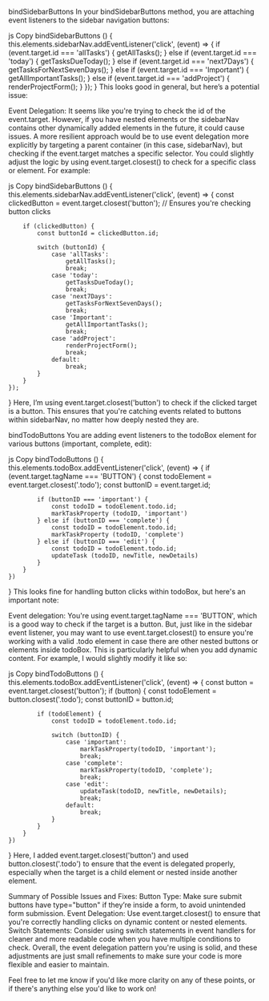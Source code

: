 bindSidebarButtons
In your bindSidebarButtons method, you are attaching event listeners to the sidebar navigation buttons:

js
Copy
bindSidebarButtons () {
    this.elements.sidebarNav.addEventListener('click', (event) => {
        if (event.target.id === 'allTasks') {
            getAllTasks();
        } else if (event.target.id === 'today') {
            getTasksDueToday();
        } else if (event.target.id === 'next7Days') {
            getTasksForNextSevenDays();
        } else if (event.target.id === 'Important') {
            getAllImportantTasks();
        } else if (event.target.id === 'addProject') {
            renderProjectForm();
        }
    });
}
This looks good in general, but here’s a potential issue:

Event Delegation: It seems like you're trying to check the id of the event.target. However, if you have nested elements or the sidebarNav contains other dynamically added elements in the future, it could cause issues. A more resilient approach would be to use event delegation more explicitly by targeting a parent container (in this case, sidebarNav), but checking if the event.target matches a specific selector.
You could slightly adjust the logic by using event.target.closest() to check for a specific class or element. For example:

js
Copy
bindSidebarButtons () {
    this.elements.sidebarNav.addEventListener('click', (event) => {
        const clickedButton = event.target.closest('button');  // Ensures you're checking button clicks

        if (clickedButton) {
            const buttonId = clickedButton.id;

            switch (buttonId) {
                case 'allTasks':
                    getAllTasks();
                    break;
                case 'today':
                    getTasksDueToday();
                    break;
                case 'next7Days':
                    getTasksForNextSevenDays();
                    break;
                case 'Important':
                    getAllImportantTasks();
                    break;
                case 'addProject':
                    renderProjectForm();
                    break;
                default:
                    break;
            }
        }
    });
}
Here, I’m using event.target.closest('button') to check if the clicked target is a button. This ensures that you're catching events related to buttons within sidebarNav, no matter how deeply nested they are.

bindTodoButtons
You are adding event listeners to the todoBox element for various buttons (important, complete, edit):

js
Copy
bindTodoButtons () {
    this.elements.todoBox.addEventListener('click', (event) => {
        if (event.target.tagName === 'BUTTON') {
            const todoElement = event.target.closest('.todo');
            const buttonID = event.target.id;

            if (buttonID === 'important') {
                const todoID = todoElement.todo.id;
                markTaskProperty (todoID, 'important')
            } else if (buttonID === 'complete') {
                const todoID = todoElement.todo.id;
                markTaskProperty (todoID, 'complete')
            } else if (buttonID === 'edit') {
                const todoID = todoElement.todo.id;
                updateTask (todoID, newTitle, newDetails)
            }
        }
    })
}
This looks fine for handling button clicks within todoBox, but here's an important note:

Event delegation: You're using event.target.tagName === 'BUTTON', which is a good way to check if the target is a button. But, just like in the sidebar event listener, you may want to use event.target.closest() to ensure you're working with a valid .todo element in case there are other nested buttons or elements inside todoBox. This is particularly helpful when you add dynamic content.
For example, I would slightly modify it like so:

js
Copy
bindTodoButtons () {
    this.elements.todoBox.addEventListener('click', (event) => {
        const button = event.target.closest('button');
        if (button) {
            const todoElement = button.closest('.todo');
            const buttonID = button.id;

            if (todoElement) {
                const todoID = todoElement.todo.id;

                switch (buttonID) {
                    case 'important':
                        markTaskProperty(todoID, 'important');
                        break;
                    case 'complete':
                        markTaskProperty(todoID, 'complete');
                        break;
                    case 'edit':
                        updateTask(todoID, newTitle, newDetails);
                        break;
                    default:
                        break;
                }
            }
        }
    })
}
Here, I added event.target.closest('button') and used button.closest('.todo') to ensure that the event is delegated properly, especially when the target is a child element or nested inside another element.

Summary of Possible Issues and Fixes:
Button Type: Make sure submit buttons have type="button" if they’re inside a form, to avoid unintended form submission.
Event Delegation: Use event.target.closest() to ensure that you're correctly handling clicks on dynamic content or nested elements.
Switch Statements: Consider using switch statements in event handlers for cleaner and more readable code when you have multiple conditions to check.
Overall, the event delegation pattern you're using is solid, and these adjustments are just small refinements to make sure your code is more flexible and easier to maintain.

Feel free to let me know if you'd like more clarity on any of these points, or if there's anything else you'd like to work on!